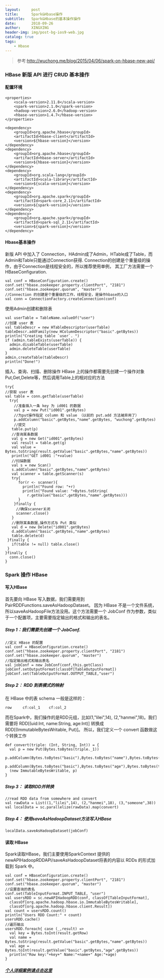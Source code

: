 ```yaml
---
layout:     post
title:      Spark&Hbase操作
subtitle:   Spark&Hbase的基本操作操作
date:       2018-09-26
author:     XINGXING
header-img: img/post-bg-ios9-web.jpg
catalog: true
tags:
    - Hbase
---
```


>
>参考:http://wuchong.me/blog/2015/04/06/spark-on-hbase-new-api/
> 

### HBase 新版 API 进行 CRUD 基本操作
#### 配置环境
    <properties>
        <scala-version>2.11.8</scala-version>
        <spark-version>2.1.0</spark-version>
        <hadoop-version>2.6.0</hadoop-version>
        <hbase-version>1.4.7</hbase-version>
    </properties>
    
    <dependency>
        <groupId>org.apache.hbase</groupId>
        <artifactId>hbase-client</artifactId>
        <version>${hbase-version}</version>
    </dependency>
    <dependency>
        <groupId>org.apache.hbase</groupId>
        <artifactId>hbase-server</artifactId>
        <version>${hbase-version}</version>
    </dependency>
    <dependency>
        <groupId>org.scala-lang</groupId>
        <artifactId>scala-library</artifactId>
        <version>${scala-version}</version>
    </dependency>
    <dependency>
        <groupId>org.apache.spark</groupId>
        <artifactId>spark-core_2.11</artifactId>
        <version>${spark-version}</version>
    </dependency>
    <dependency>
        <groupId>org.apache.spark</groupId>
        <artifactId>spark-sql_2.11</artifactId>
        <version>${spark-version}</version>
    </dependency>
    
    
#### Hbase基本操作
新版 API 中加入了 Connection，HAdmin成了Admin，HTable成了Table，而Admin和Table只能通过Connection获得.
Connection的创建是个重量级的操作，由于Connection是线程安全的，所以推荐使用单例，
其工厂方法需要一个HBaseConfiguration.
    
    val conf = HBaseConfiguration.create()
    conf.set("hbase.zookeeper.property.clientPort", "2181")
    conf.set("hbase.zookeeper.quorum", "master")
    //Connection 的创建是个重量级的工作，线程安全，是操作hbase的入口
    val conn = ConnectionFactory.createConnection(conf)

使用Admin创建和删除表
    
    val userTable = TableName.valueOf("user")
    //创建 user 表
    val tableDescr = new HTableDescriptor(userTable)
    tableDescr.addFamily(new HColumnDescriptor("basic".getBytes))
    println("Creating table `user`. ")
    if (admin.tableExists(userTable)) {
      admin.disableTable(userTable)
      admin.deleteTable(userTable)
    }
    admin.createTable(tableDescr)
    println("Done!")
      

插入、查询、扫描、删除操作
HBase 上的操作都需要先创建一个操作对象Put,Get,Delete等，然后调用Table上的相对应的方法

    try{
    //获取 user 表
    val table = conn.getTable(userTable)
      try{
        //准备插入一条 key 为 id001 的数据
        val p = new Put("id001".getBytes)
        //为put操作指定 column 和 value （以前的 put.add 方法被弃用了）
        p.addColumn("basic".getBytes,"name".getBytes, "wuchong".getBytes)
        //提交
       table.put(p)
       //查询某条数据
       val g = new Get("id001".getBytes)
       val result = table.get(g)
       val value = Bytes.toString(result.getValue("basic".getBytes,"name".getBytes))
       println("GET id001 :"+value)
       //扫描数据
       val s = new Scan()
       s.addColumn("basic".getBytes,"name".getBytes)
       val scanner = table.getScanner(s)
       try{
          for(r <- scanner){
            println("Found row: "+r)
            println("Found value: "+Bytes.toString(
              r.getValue("basic".getBytes,"name".getBytes)))
          }
        }finally {
         //确保scanner关闭
         scanner.close()
       }
       //删除某条数据,操作方式与 Put 类似
       val d = new Delete("id001".getBytes)
       d.addColumn("basic".getBytes,"name".getBytes)
       table.delete(d)
     }finally {
       if(table != null) table.close()
     }
    }finally {
      conn.close()
    }
     
### Spark 操作 HBase
#### 写入HBase
首先要向 HBase 写入数据，我们需要用到PairRDDFunctions.saveAsHadoopDataset。
因为 HBase 不是一个文件系统，所以saveAsHadoopFile方法没用。这个方法需要一个 
JobConf 作为参数，类似于一个配置项，主要需要指定输出的格式和输出的表名。

##### Step 1：我们需要先创建一个 JobConf.

    //定义 HBase 的配置
    val conf = HBaseConfiguration.create()
    conf.set("hbase.zookeeper.property.clientPort", "2181")
    conf.set("hbase.zookeeper.quorum", "master")
    //指定输出格式和输出表名
    val jobConf = new JobConf(conf,this.getClass)
    jobConf.setOutputFormat(classOf[TableOutputFormat])
    jobConf.set(TableOutputFormat.OUTPUT_TABLE,"user")

##### Step 2： RDD 到表模式的映射
在 HBase 中的表 schema 一般是这样的：

    row     cf:col_1    cf:col_2

而在Spark中，我们操作的是RDD元组，比如(1,"lilei",14), (2,"hanmei",18)。我们需要将
RDD[(uid:Int, name:String, age:Int)] 转换成 RDD[(ImmutableBytesWritable, Put)]。
所以，我们定义一个 convert 函数做这个转换工作

    def convert(triple: (Int, String, Int)) = {
      val p = new Put(Bytes.toBytes(triple._1))
      p.addColumn(Bytes.toBytes("basic"),Bytes.toBytes("name"),Bytes.toBytes(triple._2))
      p.addColumn(Bytes.toBytes("basic"),Bytes.toBytes("age"),Bytes.toBytes(triple._3))
      (new ImmutableBytesWritable, p)
    }

##### Step 3： 读取RDD并转换

    //read RDD data from somewhere and convert
    val rawData = List((1,"lilei",14), (2,"hanmei",18), (3,"someone",38))
    val localData = sc.parallelize(rawData).map(convert)
    
##### Step 4： 使用saveAsHadoopDataset方法写入HBase

    localData.saveAsHadoopDataset(jobConf)

#### 读取 HBase

Spark读取HBase，我们主要使用SparkContext 提供的newAPIHadoopRDDAPI/saveAsHadoopDataset将表的内容以 RDDs 的形式加载到 Spark 中。

    val conf = HBaseConfiguration.create()
    conf.set("hbase.zookeeper.property.clientPort", "2181")
    conf.set("hbase.zookeeper.quorum", "master")
    //设置查询的表名
    conf.set(TableInputFormat.INPUT_TABLE, "user")
    val usersRDD = sc.newAPIHadoopRDD(conf, classOf[TableInputFormat],
      classOf[org.apache.hadoop.hbase.io.ImmutableBytesWritable],
      classOf[org.apache.hadoop.hbase.client.Result])
    val count = usersRDD.count()
    println("Users RDD Count:" + count)
    usersRDD.cache()
    //遍历输出
    usersRDD.foreach{ case (_,result) =>
      val key = Bytes.toInt(result.getRow)
      val name = Bytes.toString(result.getValue("basic".getBytes,"name".getBytes))
      val age = Bytes.toInt(result.getValue("basic".getBytes,"age".getBytes))
      println("Row key:"+key+" Name:"+name+" Age:"+age)
    }



#####  [个人详细案例请点击这里](https://github.com/xingxingt/centrecode/tree/master/src/main/scala/cn/spark/hbase)


